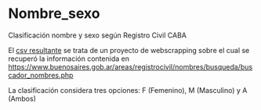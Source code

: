 # Nombre_sexo
Clasificación nombre y sexo según Registro Civil CABA

El [csv resultante](https://github.com/LW6EGE/Nombre_sexo/blob/master/CSV/nombre_sexo.csv) se trata de un proyecto de webscrapping sobre el cual se recuperó la información contenida en 
https://www.buenosaires.gob.ar/areas/registrocivil/nombres/busqueda/buscador_nombres.php

La clasificación considera tres opciones: F (Femenino), M (Masculino) y A (Ambos)
